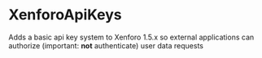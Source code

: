# XenforoApiKeys
Adds a basic api key system to Xenforo 1.5.x so external applications can authorize (important: **not** authenticate) user data requests
